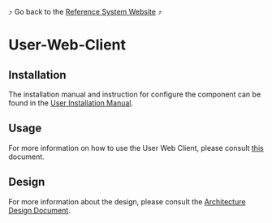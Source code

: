 :arrow_heading_up: Go back to the [Reference System Website](https://referencesystem.copernicus.eu/) :arrow_heading_up:

# User-Web-Client

## Installation

The installation manual and instruction for configure the component can be found in the [User Installation Manual](./docs/Installation%20Manual.md).

## Usage
For more information on how to use the User Web Client, please consult [this](./docs/User's%20Manual.md) document.

## Design
For more information about the design, please consult the [Architecture Design Document](./docs/Architecture%20Design%20Document.md).

